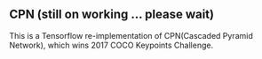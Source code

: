 ## CPN (still on working ... please wait)

This is a Tensorflow re-implementation of CPN(Cascaded Pyramid Network), which wins 2017 COCO Keypoints Challenge.


